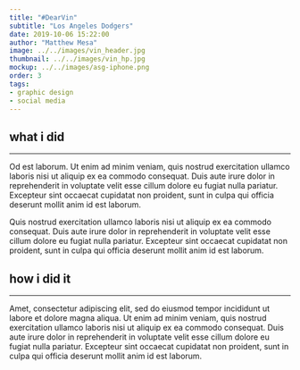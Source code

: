 ```yaml
---
title: "#DearVin"
subtitle: "Los Angeles Dodgers"
date: 2019-10-06 15:22:00
author: "Matthew Mesa"
image: ../../images/vin_header.jpg
thumbnail: ../../images/vin_hp.jpg
mockup: ../../images/asg-iphone.png
order: 3
tags:
- graphic design
- social media
---
```


<h2 class="museo-700">what i did</h2>
                                
<hr class="green_to_blue_horizontal" />

Od est laborum. Ut enim ad minim veniam, quis nostrud exercitation ullamco laboris nisi ut aliquip ex ea commodo consequat. Duis aute irure dolor in reprehenderit in voluptate velit esse cillum dolore eu fugiat nulla pariatur. Excepteur sint occaecat cupidatat non proident, sunt in culpa qui officia deserunt mollit anim id est laborum.

Quis nostrud exercitation ullamco laboris nisi ut aliquip ex ea commodo consequat. Duis aute irure dolor in reprehenderit in voluptate velit esse cillum dolore eu fugiat nulla pariatur. Excepteur sint occaecat cupidatat non proident, sunt in culpa qui officia deserunt mollit anim id est laborum.

<h2 class="museo-700">how i did it</h2>
                                
<hr class="green_to_blue_horizontal" />

Amet, consectetur adipiscing elit, sed do eiusmod tempor incididunt ut labore et dolore magna aliqua. Ut enim ad minim veniam, quis nostrud exercitation ullamco laboris nisi ut aliquip ex ea commodo consequat. Duis aute irure dolor in reprehenderit in voluptate velit esse cillum dolore eu fugiat nulla pariatur. Excepteur sint occaecat cupidatat non proident, sunt in culpa qui officia deserunt mollit anim id est laborum.

